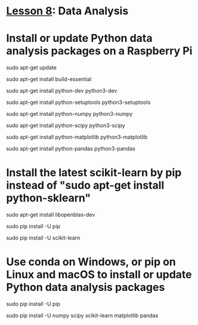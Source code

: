 # <a href="https://goo.gl/ibFiqR">Lesson 8</a>: Data Analysis

# Install or update Python data analysis packages on a Raspberry Pi

sudo apt-get update

sudo apt-get install build-essential

sudo apt-get install python-dev python3-dev

sudo apt-get install python-setuptools python3-setuptools

sudo apt-get install python-numpy python3-numpy

sudo apt-get install python-scipy python3-scipy

sudo apt-get install python-matplotlib python3-matplotlib

sudo apt-get install python-pandas python3-pandas

# Install the latest scikit-learn by pip instead of "sudo apt-get install python-sklearn"

sudo apt-get install libopenblas-dev

sudo pip install -U pip

sudo pip install -U scikit-learn

# Use conda on Windows, or pip on Linux and macOS to install or update Python data analysis packages

sudo pip install -U pip 

sudo pip install -U numpy scipy scikit-learn matplotlib pandas
